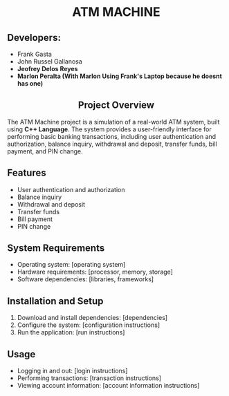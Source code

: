 <h1 align="center">ATM MACHINE</h1>

<h2>Developers:</h2>
<ul>
  <li>Frank Gasta</li>
  <li>John Russel Gallanosa</li>
  <li><b>Jeofrey Delos Reyes</b></li>
  <li><b>Marlon Peralta (With Marlon Using Frank's Laptop because he doesnt has one)</b></li>
</ul>

<h2 id="project-overview" align="center">Project Overview</h2>

<p>The ATM Machine project is a simulation of a real-world ATM system, built using <strong>C++ Language</strong>. The system provides a user-friendly interface for performing basic banking transactions, including user authentication and authorization, balance inquiry, withdrawal and deposit, transfer funds, bill payment, and PIN change.</p>

<h2 id="features">Features</h2>

<ul>
  <li>User authentication and authorization</li>
  <li>Balance inquiry</li>
  <li>Withdrawal and deposit</li>
  <li>Transfer funds</li>
  <li>Bill payment</li>
  <li>PIN change</li>
</ul>

<h2 id="system-requirements">System Requirements</h2>

<ul>
  <li>Operating system: [operating system]</li>
  <li>Hardware requirements: [processor, memory, storage]</li>
  <li>Software dependencies: [libraries, frameworks]</li>
</ul>

<h2 id="installation-and-setup">Installation and Setup</h2>

<ol>
  <li>Download and install dependencies: [dependencies]</li>
  <li>Configure the system: [configuration instructions]</li>
  <li>Run the application: [run instructions]</li>
</ol>

<h2 id="usage">Usage</h2>

<ul>
  <li>Logging in and out: [login instructions]</li>
  <li>Performing transactions: [transaction instructions]</li>
  <li>Viewing account information: [account information instructions]</li>
</ul>
